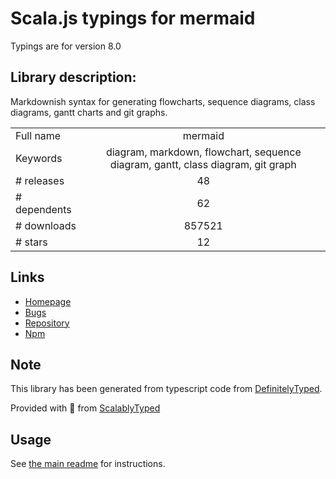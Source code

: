
# Scala.js typings for mermaid

Typings are for version 8.0

## Library description:
Markdownish syntax for generating flowcharts, sequence diagrams, class diagrams, gantt charts and git graphs.

|                    |                 |
| ------------------ | :-------------: |
| Full name          | mermaid |
| Keywords           | diagram, markdown, flowchart, sequence diagram, gantt, class diagram, git graph |
| # releases         | 48 |
| # dependents       | 62 |
| # downloads        | 857521 |
| # stars            | 12 |

## Links
- [Homepage](https://github.com/knsv/mermaid#readme)
- [Bugs](https://github.com/knsv/mermaid/issues)
- [Repository](https://github.com/knsv/mermaid)
- [Npm](https://www.npmjs.com/package/mermaid)
    


## Note
This library has been generated from typescript code from [DefinitelyTyped](https://definitelytyped.org).

Provided with :purple_heart: from [ScalablyTyped](https://github.com/oyvindberg/ScalablyTyped)

## Usage
See [the main readme](../../readme.md) for instructions.


